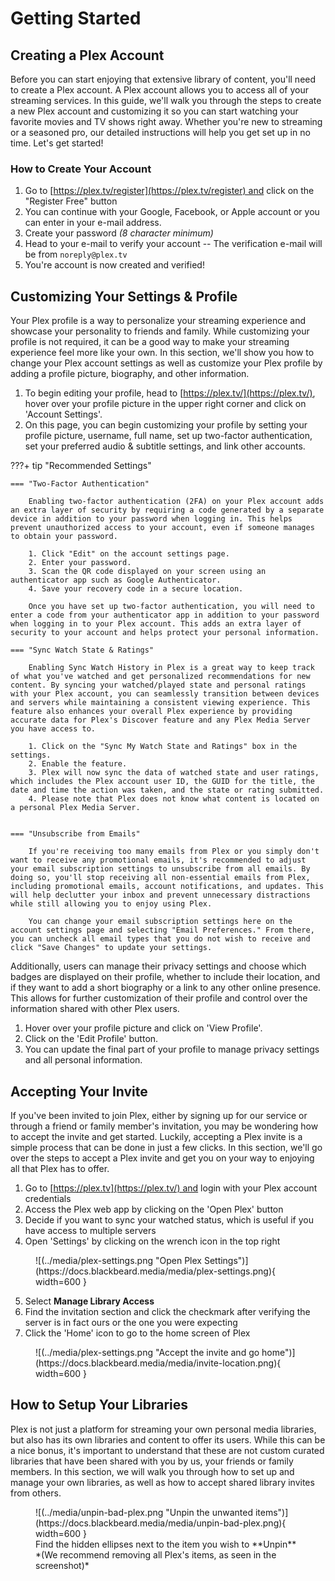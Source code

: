 # Getting Started

## Creating a Plex Account

Before you can start enjoying that extensive library of content, you'll need to create a Plex account. A Plex account allows you to access all of your streaming services. In this guide, we'll walk you through the steps to create a new Plex account and customizing it so you can start watching your favorite movies and TV shows right away. Whether you're new to streaming or a seasoned pro, our detailed instructions will help you get set up in no time. Let's get started!

### How to Create Your Account

1. Go to [https://plex.tv/register](https://plex.tv/register) and click on the "Register Free" button
2. You can continue with your Google, Facebook, or Apple account or you can enter in your e-mail address.
3. Create your password *(8 character minimum)*
4. Head to your e-mail to verify your account -- The verification e-mail will be from `noreply@plex.tv`
5. You're account is now created and verified!

## Customizing Your Settings & Profile

Your Plex profile is a way to personalize your streaming experience and showcase your personality to friends and family. While customizing your profile is not required, it can be a good way to make your streaming experience feel more like your own. In this section, we'll show you how to change your Plex account settings as well as customize your Plex profile by adding a profile picture, biography, and other information.

1. To begin editing your profile, head to [https://plex.tv/](https://plex.tv/), hover over your profile picture in the upper right corner and click on 'Account Settings'.
2. On this page, you can begin customizing your profile by setting your profile picture, username, full name, set up two-factor authentication, set your preferred audio & subtitle settings, and link other accounts.


???+ tip "Recommended Settings"

    === "Two-Factor Authentication"

        Enabling two-factor authentication (2FA) on your Plex account adds an extra layer of security by requiring a code generated by a separate device in addition to your password when logging in. This helps prevent unauthorized access to your account, even if someone manages to obtain your password.
        
        1. Click "Edit" on the account settings page.
        2. Enter your password.
        3. Scan the QR code displayed on your screen using an authenticator app such as Google Authenticator.
        4. Save your recovery code in a secure location.
        
        Once you have set up two-factor authentication, you will need to enter a code from your authenticator app in addition to your password when logging in to your Plex account. This adds an extra layer of security to your account and helps protect your personal information.
        
    === "Sync Watch State & Ratings"

        Enabling Sync Watch History in Plex is a great way to keep track of what you've watched and get personalized recommendations for new content. By syncing your watched/played state and personal ratings with your Plex account, you can seamlessly transition between devices and servers while maintaining a consistent viewing experience. This feature also enhances your overall Plex experience by providing accurate data for Plex's Discover feature and any Plex Media Server you have access to.
        
        1. Click on the "Sync My Watch State and Ratings" box in the settings.
        2. Enable the feature.
        3. Plex will now sync the data of watched state and user ratings, which includes the Plex account user ID, the GUID for the title, the date and time the action was taken, and the state or rating submitted.
        4. Please note that Plex does not know what content is located on a personal Plex Media Server.

        
    === "Unsubscribe from Emails"

        If you're receiving too many emails from Plex or you simply don't want to receive any promotional emails, it's recommended to adjust your email subscription settings to unsubscribe from all emails. By doing so, you'll stop receiving all non-essential emails from Plex, including promotional emails, account notifications, and updates. This will help declutter your inbox and prevent unnecessary distractions while still allowing you to enjoy using Plex. 
        
        You can change your email subscription settings here on the account settings page and selecting "Email Preferences." From there, you can uncheck all email types that you do not wish to receive and click "Save Changes" to update your settings.

Additionally, users can manage their privacy settings and choose which badges are displayed on their profile, whether to include their location, and if they want to add a short biography or a link to any other online presence. This allows for further customization of their profile and control over the information shared with other Plex users.

1. Hover over your profile picture and click on 'View Profile'.
2. Click on the 'Edit Profile' button.
3. You can update the final part of your profile to manage privacy settings and all personal information.

## Accepting Your Invite

If you've been invited to join Plex, either by signing up for our service or through a friend or family member's invitation, you may be wondering how to accept the invite and get started. Luckily, accepting a Plex invite is a simple process that can be done in just a few clicks. In this section, we'll go over the steps to accept a Plex invite and get you on your way to enjoying all that Plex has to offer.

1. Go to [https://plex.tv](https://plex.tv/) and login with your Plex account credentials
2. Access the Plex web app by clicking on the 'Open Plex' button
3. Decide if you want to sync your watched status, which is useful if you have access to multiple servers
4. Open 'Settings' by clicking on the wrench icon in the top right

<figure markdown>
![(../media/plex-settings.png "Open Plex Settings")](https://docs.blackbeard.media/media/plex-settings.png){ width=600 }
</figure>
    
5. Select **Manage Library Access**
6. Find the invitation section and click the checkmark after verifying the server is in fact ours or the one you were expecting
7. Click the 'Home' icon to go to the home screen of Plex

<figure markdown>
![(../media/plex-settings.png "Accept the invite and go home")](https://docs.blackbeard.media/media/invite-location.png){ width=600 }
</figure>

## How to Setup Your Libraries

Plex is not just a platform for streaming your own personal media libraries, but also has its own libraries and content to offer its users. While this can be a nice bonus, it's important to understand that these are not custom curated libraries that have been shared with you by us, your friends or family members. In this section, we will walk you through how to set up and manage your own libraries, as well as how to accept shared library invites from others.

<figure markdown>
![(../media/unpin-bad-plex.png "Unpin the unwanted items")](https://docs.blackbeard.media/media/unpin-bad-plex.png){ width=600 }
    <figcaption>Find the hidden ellipses next to the item you wish to **Unpin** *(We recommend removing all Plex's items, as seen in the screenshot)*</figcaption>
</figure>
